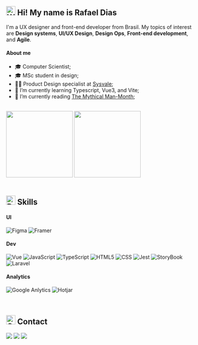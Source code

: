 ## <img src="https://raw.githubusercontent.com/Tarikul-Islam-Anik/Animated-Fluent-Emojis/master/Emojis/Hand%20gestures/Waving%20Hand.png" alt="Waving Hand" width="25" height="25" /> Hi! My name is Rafael Dias

I'm a UX designer and front-end developer from Brasil. My topics of interest are **Design systems**, **UI/UX Design**, **Design Ops**,  **Front-end development**, and **Agile**.

#### About me
- 🎓 Computer Scientist;
- 🎓 MSc student in design;
- 👨‍💻 Product Design specialist at [Sysvale](https://sysvale.com/);
- 🌱 I’m currently learning Typescript, Vue3, and Vite;
- 📖 I’m currently reading [The Mythical Man-Month](https://www.google.com.br/books/edition/The_Mythical_Man_Month/Yq35BY5Fk3gC?hl=en&gbpv=0);

<br />

<div>
  <img height="180em" src="https://github-readme-stats.vercel.app/api?username=RafaelGondi&show_icons=true&cache_seconds=86400&theme=tokyonight&include_all_commits=true&count_private=true" />

<img height="180em" src="https://github-readme-stats.vercel.app/api/top-langs/?username=RafaelGondi&layout=compact&theme=tokyonight" />
</div>

<br />

## <img src="https://raw.githubusercontent.com/Tarikul-Islam-Anik/Animated-Fluent-Emojis/master/Emojis/Travel%20and%20places/Rocket.png" alt="Rocket" width="25" height="25" /> Skills


#### UI

![Figma](https://img.shields.io/badge/Figma-F24E1E?style=for-the-badge&logo=figma&logoColor=white)
![Framer](https://img.shields.io/badge/Framer-black?style=for-the-badge&logo=framer&logoColor=blue)

#### Dev
 
![Vue](https://img.shields.io/badge/Vue.js-35495E?style=for-the-badge&logo=vue.js&logoColor=4FC08D)
![JavaScript](https://img.shields.io/badge/JavaScript-323330?style=for-the-badge&logo=javascript&logoColor=F7DF1E)
![TypeScript](https://img.shields.io/badge/TypeScript-007ACC?style=for-the-badge&logo=typescript&logoColor=white)
![HTML5](https://img.shields.io/badge/HTML5-E34F26?style=for-the-badge&logo=html5&logoColor=white)
![CSS](https://img.shields.io/badge/CSS3-1572B6?style=for-the-badge&logo=css3&logoColor=white)
![Jest](https://img.shields.io/badge/Jest-C21325?style=for-the-badge&logo=jest&logoColor=white)
![StoryBook](https://img.shields.io/badge/storybook-FF4785?style=for-the-badge&logo=storybook&logoColor=white)
![Laravel](https://img.shields.io/badge/Laravel-FF2D20?style=for-the-badge&logo=laravel&logoColor=white)

#### Analytics

![Google Anlytics](https://img.shields.io/badge/Google%20Analytics-E37400?style=for-the-badge&logo=google%20analytics&logoColor=white)
![Hotjar](https://img.shields.io/badge/hotjar-FD3A5C?style=for-the-badge&logo=hotjar&logoColor=white)
  
<br />

## <img src="https://raw.githubusercontent.com/Tarikul-Islam-Anik/Animated-Fluent-Emojis/master/Emojis/Objects/Closed%20Mailbox%20with%20Raised%20Flag.png" alt="Closed Mailbox with Raised Flag" width="25" height="25" /> Contact

<div>
<a href = "mailto:rdias.ga@gmail.com"><img src="https://img.shields.io/badge/Gmail-D14836?style=for-the-badge&logo=gmail&logoColor=white" target="_blank"></a>
<a href="https://www.linkedin.com/in/rafael-gon%C3%A7alves-dias-b63282166/" target="_blank"><img src="https://img.shields.io/badge/-LinkedIn-%230077B5?style=for-the-badge&logo=linkedin&logoColor=white" target="_blank"></a>
<a href="https://medium.com/@rdias.ga" target="_blank"><img src="https://img.shields.io/badge/-Medium-%23000000?style=for-the-badge&logo=medium&logoColor=white" target="_blank"/></a>
</div>
